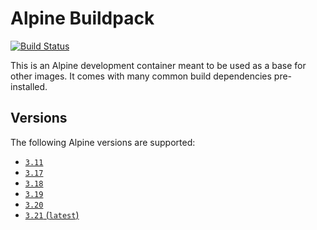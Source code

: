 # Alpine Buildpack

[![Build Status](https://github.drone.simd.stream/api/badges/andreipoe/buildpack-alpine/status.svg?ref=refs/heads/3.17)](https://github.drone.simd.stream/andreipoe/buildpack-alpine)

This is an Alpine development container meant to be used as a base for other images.
It comes with many common build dependencies pre-installed.

## Versions

The following Alpine versions are supported:

* [`3.11`](https://github.com/andreipoe/buildpack-alpine/blob/master/3.11/Dockerfile)
* [`3.17`](https://github.com/andreipoe/buildpack-alpine/blob/master/3.17/Dockerfile)
* [`3.18`](https://github.com/andreipoe/buildpack-alpine/blob/master/3.18/Dockerfile)
* [`3.19`](https://github.com/andreipoe/buildpack-alpine/blob/master/3.19/Dockerfile)
* [`3.20`](https://github.com/andreipoe/buildpack-alpine/blob/master/3.20/Dockerfile)
* [`3.21` (`latest`)](https://github.com/andreipoe/buildpack-alpine/blob/master/3.21/Dockerfile)
